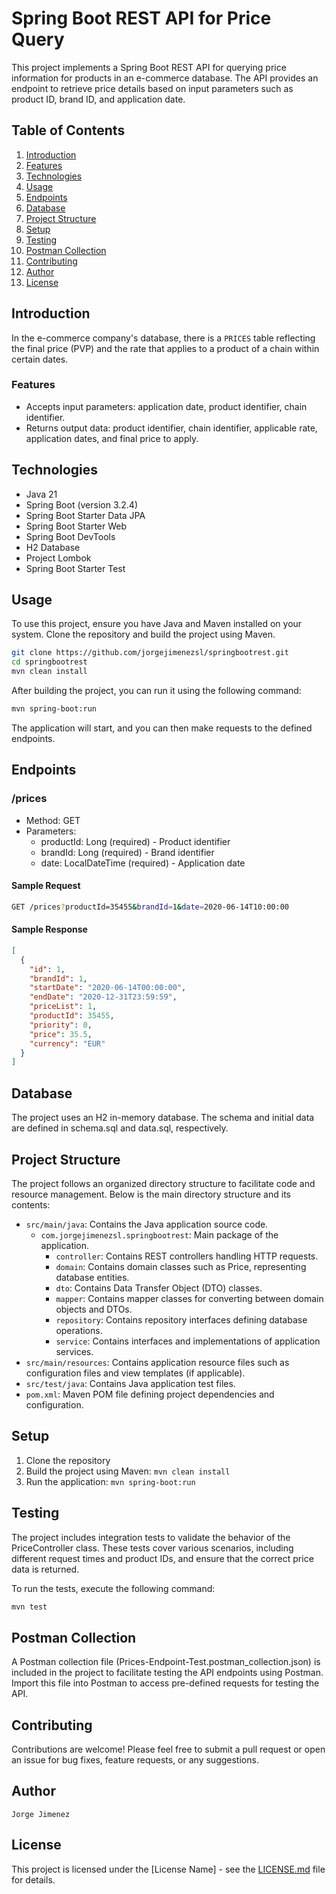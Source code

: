 # Spring Boot REST API for Price Query

This project implements a Spring Boot REST API for querying price information for products in an e-commerce database. The API provides an endpoint to retrieve price details based on input parameters such as product ID, brand ID, and application date.

## Table of Contents

1. [Introduction](#introduction)
2. [Features](#features)
3. [Technologies](#technologies)
4. [Usage](#usage)
5. [Endpoints](#endpoints)
6. [Database](#database)
7. [Project Structure](#project-structure)
8. [Setup](#setup)
9. [Testing](#testing)
10. [Postman Collection](#postman-collection)
11. [Contributing](#contributing)
12. [Author](#author)
13. [License](#license)

## Introduction

In the e-commerce company's database, there is a `PRICES` table reflecting the final price (PVP) and the rate that applies to a product of a chain within certain dates.

### Features

- Accepts input parameters: application date, product identifier, chain identifier.
- Returns output data: product identifier, chain identifier, applicable rate, application dates, and final price to apply.

## Technologies

- Java 21
- Spring Boot (version 3.2.4)
- Spring Boot Starter Data JPA
- Spring Boot Starter Web
- Spring Boot DevTools
- H2 Database
- Project Lombok
- Spring Boot Starter Test

## Usage

To use this project, ensure you have Java and Maven installed on your system. Clone the repository and build the project using Maven.

```bash
git clone https://github.com/jorgejimenezsl/springbootrest.git
cd springbootrest
mvn clean install
```

After building the project, you can run it using the following command:

```bash
mvn spring-boot:run
```

The application will start, and you can then make requests to the defined endpoints.

## Endpoints

### /prices

- Method: GET
- Parameters:
  - productId: Long (required) - Product identifier
  - brandId: Long (required) - Brand identifier
  - date: LocalDateTime (required) - Application date

#### Sample Request

```bash
GET /prices?productId=35455&brandId=1&date=2020-06-14T10:00:00
```

#### Sample Response

```json
[
  {
    "id": 1,
    "brandId": 1,
    "startDate": "2020-06-14T00:00:00",
    "endDate": "2020-12-31T23:59:59",
    "priceList": 1,
    "productId": 35455,
    "priority": 0,
    "price": 35.5,
    "currency": "EUR"
  }
]
```

## Database

The project uses an H2 in-memory database. The schema and initial data are defined in schema.sql and data.sql, respectively.

## Project Structure

The project follows an organized directory structure to facilitate code and resource management.
Below is the main directory structure and its contents:

- `src/main/java`: Contains the Java application source code.
  - `com.jorgejimenezsl.springbootrest`: Main package of the application.
    - `controller`: Contains REST controllers handling HTTP requests.
    - `domain`: Contains domain classes such as Price, representing database entities.
    - `dto`: Contains Data Transfer Object (DTO) classes.
    - `mapper`: Contains mapper classes for converting between domain objects and DTOs.
    - `repository`: Contains repository interfaces defining database operations.
    - `service`: Contains interfaces and implementations of application services.
- `src/main/resources`: Contains application resource files such as configuration files and view templates (if applicable).
- `src/test/java`: Contains Java application test files.
- `pom.xml`: Maven POM file defining project dependencies and configuration.

## Setup

1. Clone the repository
2. Build the project using Maven: `mvn clean install`
3. Run the application: `mvn spring-boot:run`

## Testing

The project includes integration tests to validate the behavior of the PriceController class. These tests cover various scenarios, including different request times and product IDs, and ensure that the correct price data is returned.

To run the tests, execute the following command:

```bash
mvn test
```

## Postman Collection

A Postman collection file (Prices-Endpoint-Test.postman_collection.json) is included in the project to facilitate testing the API endpoints using Postman. Import this file into Postman to access pre-defined requests for testing the API.

## Contributing

Contributions are welcome! Please feel free to submit a pull request or open an issue for bug fixes, feature requests, or any suggestions.

## Author

`Jorge Jimenez`

## License

This project is licensed under the [License Name] - see the [LICENSE.md](LICENSE.md) file for details.
